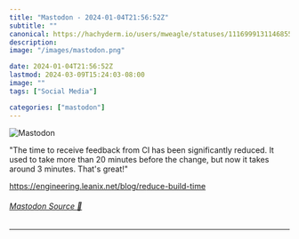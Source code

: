 ```yaml
---
title: "Mastodon - 2024-01-04T21:56:52Z"
subtitle: ""
canonical: https://hachyderm.io/users/mweagle/statuses/111699913114685516
description:
image: "/images/mastodon.png"

date: 2024-01-04T21:56:52Z
lastmod: 2024-03-09T15:24:03-08:00
image: ""
tags: ["Social Media"]

categories: ["mastodon"]
---
```

![Mastodon](/images/mastodon.png)

<p>&quot;The time to receive feedback from CI has been significantly reduced. It used to take more than 20 minutes before the change, but now it takes around 3 minutes. That&#39;s great!&quot;</p><p><a href="https://engineering.leanix.net/blog/reduce-build-time" target="_blank" rel="nofollow noopener noreferrer" translate="no"><span class="invisible">https://</span><span class="ellipsis">engineering.leanix.net/blog/re</span><span class="invisible">duce-build-time</span></a></p>


###### [Mastodon Source 🐘](https://hachyderm.io/@mweagle/111699913114685516)

___
